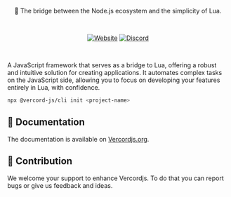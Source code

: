 <p align=center>🌉 The bridge between the Node.js ecosystem and the simplicity of Lua.</p>

<br />

<p align=center>
  <a href="https://vercordjs.org/"><img src="https://img.shields.io/badge/Vercordjs%20-18181B?logo=gitbook&logoColor=B1A96A" alt="Website"></a>
  <a href="https://discord.gg/yHmwhNWaQj"><img src="https://img.shields.io/badge/Vercordjs%20Discord-18181B?logo=discord&logoColor=B1A96A" alt="Discord"></a>
</p>

<br />

A JavaScript framework that serves as a bridge to Lua, offering a robust and intuitive solution for creating applications. It automates complex tasks on the JavaScript side, allowing you to focus on developing your features entirely in Lua, with confidence.

```bash
npx @vercord-js/cli init <project-name>
```

## 📖 Documentation

The documentation is available on [Vercordjs.org](https://vercordjs.org/).

## 🤝 Contribution

We welcome your support to enhance Vercordjs. To do that you can report bugs or give us feedback and ideas.

